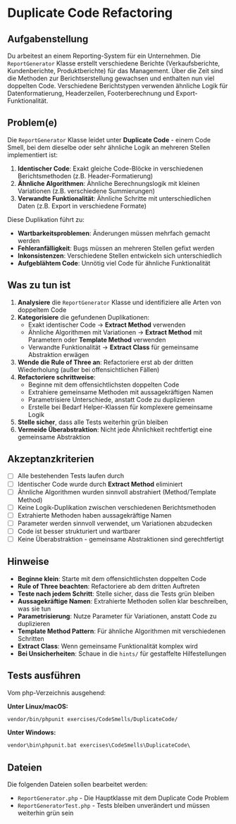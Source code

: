 # Duplicate Code Refactoring

## Aufgabenstellung

Du arbeitest an einem Reporting-System für ein Unternehmen. Die `ReportGenerator` Klasse erstellt verschiedene Berichte (Verkaufsberichte, Kundenberichte, Produktberichte) für das Management. Über die Zeit sind die Methoden zur Berichtserstellung gewachsen und enthalten nun viel doppelten Code. Verschiedene Berichtstypen verwenden ähnliche Logik für Datenformatierung, Headerzeilen, Footerberechnung und Export-Funktionalität.

## Problem(e)

Die `ReportGenerator` Klasse leidet unter **Duplicate Code** - einem Code Smell, bei dem dieselbe oder sehr ähnliche Logik an mehreren Stellen implementiert ist:

1. **Identischer Code**: Exakt gleiche Code-Blöcke in verschiedenen Berichtsmethoden (z.B. Header-Formatierung)
2. **Ähnliche Algorithmen**: Ähnliche Berechnungslogik mit kleinen Variationen (z.B. verschiedene Summierungen)
3. **Verwandte Funktionalität**: Ähnliche Schritte mit unterschiedlichen Daten (z.B. Export in verschiedene Formate)

Diese Duplikation führt zu:
- **Wartbarkeitsproblemen**: Änderungen müssen mehrfach gemacht werden
- **Fehleranfälligkeit**: Bugs müssen an mehreren Stellen gefixt werden  
- **Inkonsistenzen**: Verschiedene Stellen entwickeln sich unterschiedlich
- **Aufgeblähtem Code**: Unnötig viel Code für ähnliche Funktionalität

## Was zu tun ist

1. **Analysiere** die `ReportGenerator` Klasse und identifiziere alle Arten von doppeltem Code
2. **Kategorisiere** die gefundenen Duplikationen:
   - Exakt identischer Code → **Extract Method** verwenden
   - Ähnliche Algorithmen mit Variationen → **Extract Method** mit Parametern oder **Template Method** verwenden
   - Verwandte Funktionalität → **Extract Class** für gemeinsame Abstraktion erwägen
3. **Wende die Rule of Three an**: Refactoriere erst ab der dritten Wiederholung (außer bei offensichtlichen Fällen)
4. **Refactoriere schrittweise**:
   - Beginne mit dem offensichtlichsten doppelten Code
   - Extrahiere gemeinsame Methoden mit aussagekräftigen Namen
   - Parametrisiere Unterschiede, anstatt Code zu duplizieren
   - Erstelle bei Bedarf Helper-Klassen für komplexere gemeinsame Logik
5. **Stelle sicher**, dass alle Tests weiterhin grün bleiben
6. **Vermeide Überabstraktion**: Nicht jede Ähnlichkeit rechtfertigt eine gemeinsame Abstraktion

## Akzeptanzkriterien

- [ ] Alle bestehenden Tests laufen durch
- [ ] Identischer Code wurde durch **Extract Method** eliminiert
- [ ] Ähnliche Algorithmen wurden sinnvoll abstrahiert (Method/Template Method)
- [ ] Keine Logik-Duplikation zwischen verschiedenen Berichtsmethoden
- [ ] Extrahierte Methoden haben aussagekräftige Namen
- [ ] Parameter werden sinnvoll verwendet, um Variationen abzudecken
- [ ] Code ist besser strukturiert und wartbarer
- [ ] Keine Überabstraktion - gemeinsame Abstraktionen sind gerechtfertigt

## Hinweise

- **Beginne klein**: Starte mit dem offensichtlichsten doppelten Code
- **Rule of Three beachten**: Refactoriere ab dem dritten Auftreten
- **Teste nach jedem Schritt**: Stelle sicher, dass die Tests grün bleiben
- **Aussagekräftige Namen**: Extrahierte Methoden sollen klar beschreiben, was sie tun
- **Parametrisierung**: Nutze Parameter für Variationen, anstatt Code zu duplizieren
- **Template Method Pattern**: Für ähnliche Algorithmen mit verschiedenen Schritten
- **Extract Class**: Wenn gemeinsame Funktionalität komplex wird
- **Bei Unsicherheiten**: Schaue in die `hints/` für gestaffelte Hilfestellungen

## Tests ausführen

Vom php-Verzeichnis ausgehend:

**Unter Linux/macOS:**
```bash
vendor/bin/phpunit exercises/CodeSmells/DuplicateCode/
```

**Unter Windows:**
```cmd
vendor\bin\phpunit.bat exercises\CodeSmells\DuplicateCode\
```

## Dateien

Die folgenden Dateien sollen bearbeitet werden:
- `ReportGenerator.php` - Die Hauptklasse mit dem Duplicate Code Problem
- `ReportGeneratorTest.php` - Tests bleiben unverändert und müssen weiterhin grün sein